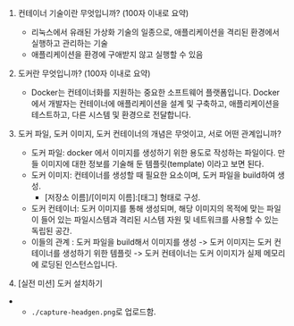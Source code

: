 1. 컨테이너 기술이란 무엇입니까? (100자 이내로 요약)
    - 리눅스에서 유래된 가상화 기술의 일종으로, 애플리케이션을 격리된 환경에서 실행하고 관리하는 기술
    - 애플리케이션을 환경에 구애받지 않고 실행할 수 있음

2. 도커란 무엇입니까? (100자 이내로 요약)
   - Docker는 컨테이너화를 지원하는 중요한 소프트웨어 플랫폼입니다. 
     Docker에서 개발자는 컨테이너에 애플리케이션을 설계 및 구축하고, 애플리케이션을 테스트하고, 다른 시스템 및 환경으로 전달합니다.

3. 도커 파일, 도커 이미지, 도커 컨테이너의 개념은 무엇이고, 서로 어떤 관계입니까?
    - 도커 파일: docker 에서 이미지를 생성하기 위한 용도로 작성하는 파일이다. 만들 이미지에 대한 정보를 기술해 둔 템플릿(template) 이라고 보면 된다.
    - 도커 이미지: 컨테이너를 생성할 때 필요한 요소이며, 도커 파일을 build하여 생성.
      - [저장소 이름]/[이미지 이름]:[태그] 형태로 구성.
    - 도커 컨테이너: 도커 이미지를 통해 생성되며, 해당 이미지의 목적에 맞는 파일이 들어 있는 파일시스템과 격리된 시스템 자원 및 네트워크를 사용할 수 있는 독립된 공간.
    - 이들의 관계 : 도커 파일을 build해서 이미지를 생성 ->  도커 이미지는 도커 컨테이너를 생성하기 위한 템플릿 ->  도커 컨테이너는 도커 이미지가 실제 메모리에 로딩된 인스턴스입니다.

4. [실전 미션] 도커 설치하기
- - `./capture-headgen.png`로 업로드함.
